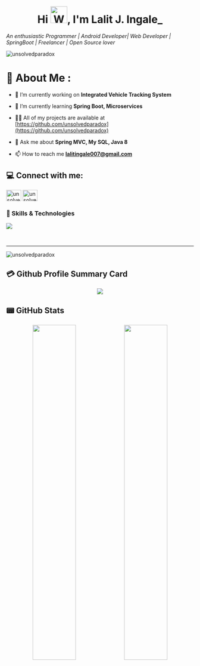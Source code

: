 <h1 align="center">Hi <img src="https://raw.githubusercontent.com/nixin72/nixin72/master/wave.gif" 
         alt="Waving hand animated gif"
         height="45"
         width="45" />, I'm Lalit J. Ingale_</h1>
	 
*An enthusiastic Programmer |  Android Developer| Web Developer | SpringBoot | Freelancer | Open Source lover*
<p align="left"> <img src="https://komarev.com/ghpvc/?username=unsolvedparadox&label=Profile%20views&color=0e75b6&style=flat" alt="unsolvedparadox" /> </p>

# 💫 About Me :
- 🔭 I’m currently working on **Integrated Vehicle Tracking System**

- 🌱 I’m currently learning **Spring Boot, Microservices**

- 👨‍💻 All of my projects are available at [https://github.com/unsolvedparadox](https://github.com/unsolvedparadox)

- 💬 Ask me about **Spring MVC, My SQL, Java 8**

- 📫 How to reach me **lalitingale007@gmail.com**

## 💻 Connect with me:
<p align="left">
<a href="https://linkedin.com/in/unsolvedparadox-205b84193" target="blank"><img align="center" src="https://raw.githubusercontent.com/rahuldkjain/github-profile-readme-generator/master/src/images/icons/Social/linked-in-alt.svg" alt="unsolvedparadox-205b84193" height="30" width="40" /></a>
<a href="https://www.leetcode.com/ajay_mali" target="blank"><img align="center" src="https://raw.githubusercontent.com/rahuldkjain/github-profile-readme-generator/master/src/images/icons/Social/leet-code.svg" alt="unsolvedparadox" height="30" width="40" /></a>
</p>

### 💪 Skills & Technologies
![](https://skillicons.dev/icons?i=js,jquery,java,spring,hibernate,mongodb,mysql,github)

<br/>
<hr/>
<p><img align="center" src="https://github-readme-stats.vercel.app/api/top-langs?username=unsolvedparadox&show_icons=true&locale=en&layout=compact" alt="unsolvedparadox" /></p>



## 💳 Github Profile Summary Card
<p align="center">
  <img src="https://github-profile-summary-cards.vercel.app/api/cards/profile-details?username=unsolvedparadox&theme=vue"/>
</p>

## 📟 GitHub Stats
<p align="center">
	<img width="48%" src="https://github-readme-stats.vercel.app/api?username=unsolvedparadox&show_icons=true&theme=vue" />
	<img width="48%" src="https://github-readme-streak-stats.herokuapp.com/?user=unsolvedparadox&theme=vue" />
</p>

